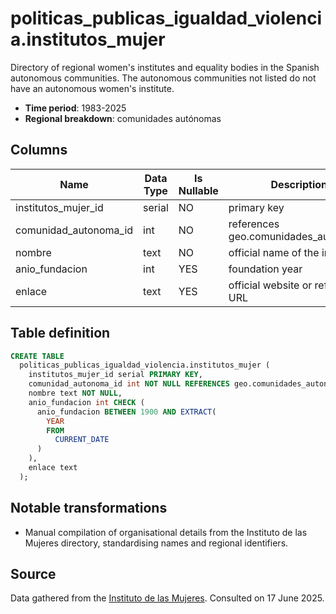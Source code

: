 # politicas_publicas_igualdad_violencia.institutos_mujer

Directory of regional women's institutes and equality bodies in the Spanish autonomous communities. The autonomous communities not listed do not have an autonomous women's institute.

- **Time period**: 1983-2025
- **Regional breakdown**: comunidades autónomas

## Columns

| Name | Data Type | Is Nullable | Description |
| --- | --- | --- | --- |
| institutos_mujer_id | serial | NO | primary key |
| comunidad_autonoma_id | int | NO | references geo.comunidades_autonomas |
| nombre | text | NO | official name of the institute |
| anio_fundacion | int | YES | foundation year |
| enlace | text | YES | official website or reference URL |

## Table definition

```sql
CREATE TABLE
  politicas_publicas_igualdad_violencia.institutos_mujer (
    institutos_mujer_id serial PRIMARY KEY,
    comunidad_autonoma_id int NOT NULL REFERENCES geo.comunidades_autonomas (comunidad_autonoma_id),
    nombre text NOT NULL,
    anio_fundacion int CHECK (
      anio_fundacion BETWEEN 1900 AND EXTRACT(
        YEAR
        FROM
          CURRENT_DATE
      )
    ),
    enlace text
  );
```

## Notable transformations

- Manual compilation of organisational details from the Instituto de las Mujeres directory, standardising names and regional identifiers.

## Source

Data gathered from the <a href="https://www.inmujeres.gob.es/servRecursos/OrganismosIgualdad/AmbitoEstatal/AmbitoEstatal.htm" target="_blank">Instituto de las Mujeres</a>.
Consulted on 17 June 2025.
